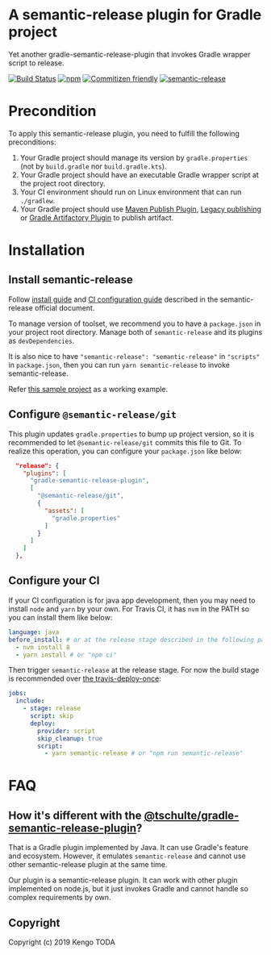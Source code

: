 # A semantic-release plugin for Gradle project

Yet another gradle-semantic-release-plugin that invokes Gradle wrapper script to release.

[![Build Status](https://travis-ci.com/KengoTODA/gradle-semantic-release-plugin.svg?branch=master)](https://travis-ci.com/KengoTODA/gradle-semantic-release-plugin)
[![npm](https://badgen.net/npm/v/gradle-semantic-release-plugin)](https://www.npmjs.com/package/gradle-semantic-release-plugin)
[![Commitizen friendly](https://img.shields.io/badge/commitizen-friendly-brightgreen.svg)](http://commitizen.github.io/cz-cli/)
[![semantic-release](https://img.shields.io/badge/%20%20%F0%9F%93%A6%F0%9F%9A%80-semantic--release-e10079.svg)](https://github.com/semantic-release/semantic-release)

# Precondition

To apply this semantic-release plugin, you need to fulfill the following preconditions:

1. Your Gradle project should manage its version by `gradle.properties` (not by `build.gradle` nor `build.gradle.kts`).
2. Your Gradle project should have an executable Gradle wrapper script at the project root directory.
3. Your CI environment should run on Linux environment that can run `./gradlew`.
4. Your Gradle project should use [Maven Publish Plugin](https://docs.gradle.org/current/userguide/publishing_maven.html), [Legacy publishing](https://docs.gradle.org/current/userguide/artifact_management.html) or [Gradle Artifactory Plugin](https://www.jfrog.com/confluence/display/RTF/Gradle+Artifactory+Plugin) to publish artifact.

# Installation

## Install semantic-release

Follow [install guide](https://semantic-release.gitbook.io/semantic-release/usage/installation) and [CI configuration guide](https://semantic-release.gitbook.io/semantic-release/usage/ci-configuration) described in the semantic-release official document.

To manage version of toolset, we recommend you to have a `package.json` in your project root directory. Manage both of `semantic-release` and its plugins as `devDependencies`.

It is also nice to have `"semantic-release": "semantic-release"` in `"scripts"` in `package.json`, then you can run `yarn semantic-release` to invoke semantic-release.

Refer [this sample project](https://github.com/KengoTODA/gradle-boilerplate) as a working example.

## Configure `@semantic-release/git`

This plugin updates `gradle.properties` to bump up project version, so it is recommended to let `@semantic-release/git` commits this file to Git. To realize this operation, you can configure your `package.json` like below:

```json
  "release": {
    "plugins": [
      "gradle-semantic-release-plugin",
      [
        "@semantic-release/git",
        {
          "assets": [
            "gradle.properties"
          ]
        }
      ]
    ]
  },
```

## Configure your CI

If your CI configuration is for java app development, then you may need to install `node` and `yarn` by your own.
For Travis CI, it has `nvm` in the PATH so you can install them like below:

```yml
language: java
before_install: # or at the release stage described in the following part
  - nvm install 8
  - yarn install # or "npm ci"
```

Then trigger `semantic-release` at the release stage. For now the build stage is recommended over [the travis-deploy-once](https://github.com/semantic-release/travis-deploy-once):

```yml
jobs:
  include:
    - stage: release
      script: skip
      deploy:
        provider: script
        skip_cleanup: true
        script:
          - yarn semantic-release # or "npm run semantic-release"
```

# FAQ

## How it's different with the [@tschulte/gradle-semantic-release-plugin](https://github.com/tschulte/gradle-semantic-release-plugin)?

That is a Gradle plugin implemented by Java. It can use Gradle's feature and ecosystem. However, it emulates `semantic-release` and cannot use other semantic-release plugin at the same time.

Our plugin is a semantic-release plugin. It can work with other plugin implemented on node.js, but it just invokes Gradle and cannot handle so complex requirements by own.

## Copyright

Copyright (c) 2019 Kengo TODA
